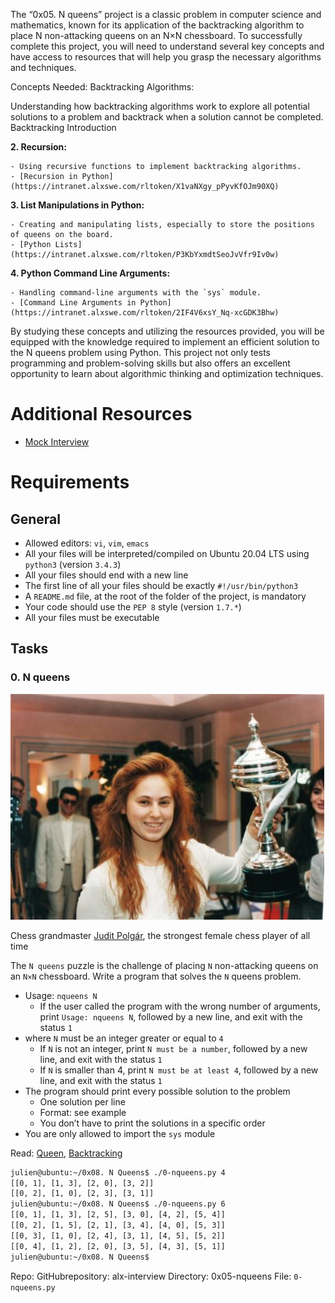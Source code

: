 The “0x05. N queens” project is a classic problem in computer science and mathematics, known for its application of the backtracking algorithm to place N non-attacking queens on an N×N chessboard. To successfully complete this project, you will need to understand several key concepts and have access to resources that will help you grasp the necessary algorithms and techniques.

Concepts Needed:
Backtracking Algorithms:

Understanding how backtracking algorithms work to explore all potential solutions to a problem and backtrack when a solution cannot be completed.
Backtracking Introduction

**2. Recursion:**

    - Using recursive functions to implement backtracking algorithms.
    - [Recursion in Python](https://intranet.alxswe.com/rltoken/X1vaNXgy_pPyvKfOJm90XQ)

**3. List Manipulations in Python:**

    - Creating and manipulating lists, especially to store the positions of queens on the board.
    - [Python Lists](https://intranet.alxswe.com/rltoken/P3KbYxmdtSeoJvVfr9Iv0w)

**4. Python Command Line Arguments:**

    - Handling command-line arguments with the `sys` module.
    - [Command Line Arguments in Python](https://intranet.alxswe.com/rltoken/2IF4V6xsY_Nq-xcGDK3Bhw)

By studying these concepts and utilizing the resources provided, you will be equipped with the knowledge required to implement an efficient solution to the N queens problem using Python. This project not only tests programming and problem-solving skills but also offers an excellent opportunity to learn about algorithmic thinking and optimization techniques.

# Additional Resources
- [Mock Interview](https://intranet.alxswe.com/rltoken/aQ3uJmGVeZa-R6B1jYTjXg)

# Requirements

## General
- Allowed editors: `vi`, `vim`, `emacs`
- All your files will be interpreted/compiled on Ubuntu 20.04 LTS using `python3` (version `3.4.3`)
- All your files should end with a new line
- The first line of all your files should be exactly `#!/usr/bin/python3`
- A `README.md` file, at the root of the folder of the project, is mandatory
- Your code should use the `PEP 8` style (version `1.7.*`)
- All your files must be executable

## Tasks

### 0. N queens

![Judit Polgar](Judit-photo1_602x433.jpg)

Chess grandmaster [Judit Polgár](https://intranet.alxswe.com/rltoken/fZ1ecpPEmVL9nvkBn8WQGg), the strongest female chess player of all time


The `N queens` puzzle is the challenge of placing `N` non-attacking queens on an `N×N` chessboard. Write a program that solves the `N` queens problem.

- Usage: `nqueens N`
    - If the user called the program with the wrong number of arguments, print `Usage: nqueens N`, followed by a new line, and exit with the status `1`
- where `N` must be an integer greater or equal to `4`
    - If `N` is not an integer, print `N must be a number`, followed by a new line, and exit with the status `1`
    - If `N` is smaller than 4, print `N must be at least 4`, followed by a new line, and exit with the status `1`
- The program should print every possible solution to the problem
    - One solution per line
    - Format: see example
    - You don’t have to print the solutions in a specific order
- You are only allowed to import the `sys` module

Read: [Queen](https://intranet.alxswe.com/rltoken/ghWqI1wvx6g-Ul7nrufMKA), [Backtracking](https://intranet.alxswe.com/rltoken/-hgZbgRFkwmxaKnLnCIuEQ)

```bash
julien@ubuntu:~/0x08. N Queens$ ./0-nqueens.py 4
[[0, 1], [1, 3], [2, 0], [3, 2]]
[[0, 2], [1, 0], [2, 3], [3, 1]]
julien@ubuntu:~/0x08. N Queens$ ./0-nqueens.py 6
[[0, 1], [1, 3], [2, 5], [3, 0], [4, 2], [5, 4]]
[[0, 2], [1, 5], [2, 1], [3, 4], [4, 0], [5, 3]]
[[0, 3], [1, 0], [2, 4], [3, 1], [4, 5], [5, 2]]
[[0, 4], [1, 2], [2, 0], [3, 5], [4, 3], [5, 1]]
julien@ubuntu:~/0x08. N Queens$
```

Repo:
GitHubrepository: alx-interview
Directory: 0x05-nqueens
File: `0-nqueens.py`
